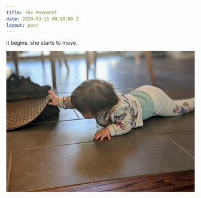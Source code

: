 ```yaml
---
title: The Movement
date: 2020-03-15 00:00:00 Z
layout: post
---
```


it begins. she starts to move.

![moving](/images/moving.jpg)

